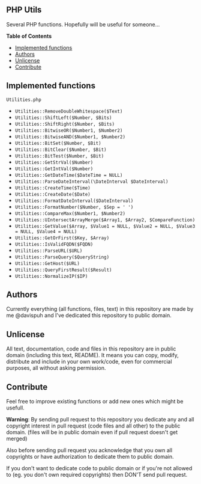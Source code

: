 ## PHP Utils

Several PHP functions.
Hopefully will be useful for someone...

**Table of Contents**

- [Implemented functions](#implemented-functions)
- [Authors](#authors)
- [Unlicense](#unlicense)
- [Contribute](#contribute)

## Implemented functions

`Utilities.php`

* `Utilities::RemoveDoubleWhitespace($Text)`
* `Utilities::ShiftLeft($Number, $Bits)`
* `Utilities::ShiftRight($Number, $Bits)`
* `Utilities::BitwiseOR($Number1, $Number2)`
* `Utilities::BitwiseAND($Number1, $Number2)`
* `Utilities::BitSet($Number, $Bit)`
* `Utilities::BitClear($Number, $Bit)`
* `Utilities::BitTest($Number, $Bit)`
* `Utilities::GetStrVal($Number)`
* `Utilities::GetIntVal($Number)`
* `Utilities::GetDateTime($DateTime = NULL)`
* `Utilities::ParseDateInterval(\DateInterval $DateInterval)`
* `Utilities::CreateTime($Time)`
* `Utilities::CreateDate($Date)`
* `Utilities::FormatDateInterval($DateInterval)`
* `Utilities::FormatNumber($Number, $Sep = ' ')`
* `Utilities::CompareMax($Number1, $Number2)`
* `Utilities::UIntersectArrayMerge($Array1, $Array2, $CompareFunction)`
* `Utilities::GetValue($Array, $Value1 = NULL, $Value2 = NULL, $Value3 = NULL, $Value4 = NULL)`
* `Utilities::GetOrFirst($Key, $Array)`
* `Utilities::IsValidFQDN($FQDN)`
* `Utilities::ParseURL($URL)`
* `Utilities::ParseQuery($QueryString)`
* `Utilities::GetHost($URL)`
* `Utilities::QueryFirstResult($Result)`
* `Utilities::NormalizeIP($IP)`

## Authors

Currently everything (all functions, files, text) in this repository are made by me @davispuh and I've dedicated this repository to public domain.

## Unlicense

All text, documentation, code and files in this repository are in public domain (including this text, README).
It means you can copy, modify, distribute and include in your own work/code, even for commercial purposes, all without asking permission.

## Contribute

Feel free to improve existing functions or add new ones which might be usefull.


**Warning**: By sending pull request to this repository you dedicate any and all copyright interest in pull request (code files and all other) to the public domain. (files will be in public domain even if pull request doesn't get merged)

Also before sending pull request you acknowledge that you own all copyrights or have authorization to dedicate them to public domain.

If you don't want to dedicate code to public domain or if you're not allowed to (eg. you don't own required copyrights) then DON'T send pull request.


